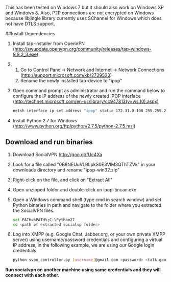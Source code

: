This has been tested on Windows 7 but it should also work on Windows XP and Windows 8. Also, P2P connections are not encrypted on Windows because libjingle library currently uses SChannel for Windows which does not have DTLS support.

##Install Dependencies

1.  Install tap-installer from OpenVPN (http://swupdate.openvpn.org/community/releases/tap-windows-9.9.2_3.exe)

2.  1) Go to Control Panel-> Network and Internet -> Network Connections (http://support.microsoft.com/kb/2729523)
    2) Rename the newly installed tap-device to "ipop" 

3.  Open command prompt as administrator and run the command below to configure the IP address of the newly created IPOP interface (http://technet.microsoft.com/en-us/library/cc947813(v=ws.10).aspx) 

    ```bash
    netsh interface ip set address "ipop" static 172.31.0.100 255.255.255.0
    ```

4.  Install Python 2.7 for Windows (http://www.python.org/ftp/python/2.7.5/python-2.7.5.msi)

## Download and run binaries

1.  Download SocialVPN http://goo.gl/fUc4Xa 

2.  Look for a file called "0B8NEUuVLBLpkS0E3VlM3QThTZVk" in your downloads directory and rename "ipop-win32.zip"

3.  Right-click on the file, and click on "Extract All"

4.  Open unzipped folder and double-click on ipop-tincan.exe

5.  Open a Windows command shell (type cmd in search window) and set Python binaries in path and navigate to the folder where you extracted the SocialVPN files.

    ```bash
    set PATH=%PATH%;C:\Python27
    cd <path of extracted socialvp folder>
    ```

6.  Log into XMPP (e.g. Google Chat, Jabber.org, or your own private XMPP server) using username/password credentials and configuring a virtual IP address, in the following example, we are using our Google login credentials

    ```bash
    python svpn_controller.py [username]@gmail.com <password> <talk.google.com>
    ```


**Run socialvpn on another machine using same credentials and they will connect
with each other.**